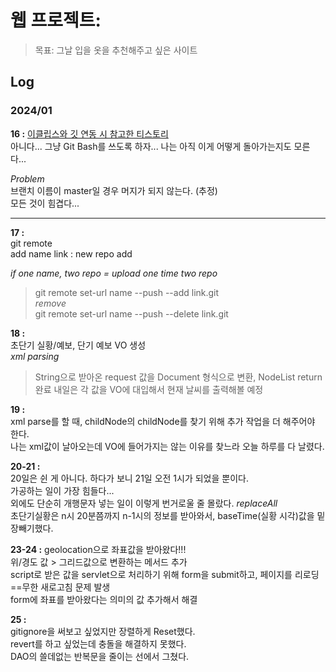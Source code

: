 # 웹 프로젝트:
> 목표: 그날 입을 옷을 추천해주고 싶은 사이트

## Log
### 2024/01
**16 :**
[이클립스와 깃 연동 시 참고한 티스토리](https://mollangpiu.tistory.com/309)   
아니다... 그냥 Git Bash를 쓰도록 하자... 나는 아직 이게 어떻게 돌아가는지도 모른다...   
   
*Problem*   
브랜치 이름이 master일 경우 머지가 되지 않는다. (추정)   
모든 것이 힘겹다...   
   
<hr>   
   
**17 :**   
git remote   
add name link : new repo add   
   
*if one name, two repo = upload one time two repo*   
> git remote set-url name --push --add link.git   
*remove*   
> git remote set-url name --push --delete link.git   


**18 :**   
초단기 실황/예보, 단기 예보 VO 생성   
*xml parsing*   
> String으로 받아온 request 값을 Document 형식으로 변환, NodeList return 완료
> 내일은 각 값을 VO에 대입해서 현재 날씨를 출력해볼 예정
   
   
**19 :**   
xml parse를 할 때, childNode의 childNode를 찾기 위해 추가 작업을 더 해주어야 한다.   
나는 xml값이 날아오는데 VO에 들어가지는 않는 이유를 찾느라 오늘 하루를 다 날렸다.  
   
   
**20-21 :**   
20일은 쉰 게 아니다. 하다가 보니 21일 오전 1시가 되었을 뿐이다.   
가공하는 일이 가장 힘들다...   
외에도 단순히 개행문자 넣는 일이 이렇게 번거로울 줄 몰랐다. *replaceAll*   
초단기실황은 n시 20분쯤까지 n-1시의 정보를 받아와서, baseTime(실황 시각)값을 밑장빼기했다.   
   
   
**23-24 :**
geolocation으로 좌표값을 받아왔다!!!   
위/경도 값 > 그리드값으로 변환하는 메서드 추가   
script로 받은 값을 servlet으로 처리하기 위해 form을 submit하고, 페이지를 리로딩   
==무한 새로고침 문제 발생   
form에 좌표를 받아왔다는 의미의 값 추가해서 해결   

   
**25 :**   
gitignore을 써보고 싶었지만 장렬하게 Reset했다.   
revert를 하고 싶었는데 충돌을 해결하지 못했다.      
DAO의 쓸데없는 반복문을 줄이는 선에서 그쳤다.   
